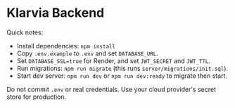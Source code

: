 # Klarvia Backend

Quick notes:

- Install dependencies: `npm install`
- Copy `.env.example` to `.env` and set `DATABASE_URL`.
- Set `DATABASE_SSL=true` for Render, and set `JWT_SECRET` and `JWT_TTL`.
- Run migrations: `npm run migrate` (this runs `server/migrations/init.sql`).
- Start dev server: `npm run dev` or `npm run dev:ready` to migrate then start.

Do not commit `.env` or real credentials. Use your cloud provider's secret store for production.
